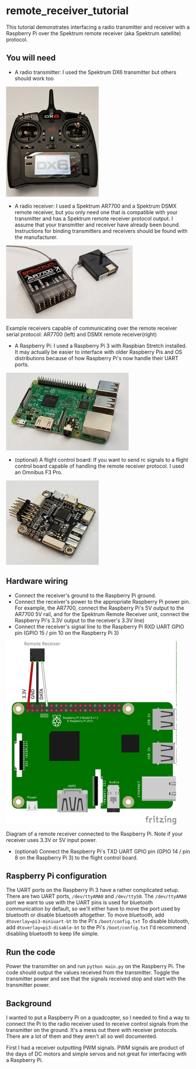 # remote_receiver_tutorial

This tutorial demonstrates interfacing a radio transmitter and receiver with a
Raspberry Pi over the Spektrum remote receiver (aka Spektrum satellite)
protocol.

## You will need
* A radio transmitter: I used the Spektrum DX6 transmitter but others should
work too

![](img/transmitter.jpg)


* A radio receiver: I used a Spektrum AR7700 and a Spektrum DSMX remote
receiver, but you only need one that is compatible with
your transmitter and has a Spektrum remote receiver protocol output. I assume
that your transmitter and receiver have already been bound. Instructions
for binding transmitters and receivers should be found with the manufacturer.

![](img/receiver.jpg)

Example receivers capable of communicating over the remote receiver serial
protocol: AR7700 (left) and DSMX remote receiver(right)

* A Raspberry Pi: I used a Raspberry Pi 3 with Raspbian Stretch installed.
It may actually be easier to interface with older Raspberry Pis and OS 
distributions because of how Raspberry Pi's now handle their UART ports.

![](img/rpi.jpg)

* (optional) A flight control board: If you want to send rc signals to a flight
control board capable of handling the remote receiver protocol. I used an
Omnibus F3 Pro.

![](img/flight_control_board.jpg)

## Hardware wiring
* Connect the receiver's ground to the Raspberry Pi ground.
* Connect the receiver's power to the appropriate Raspberry Pi power
pin. For example, the AR7700, connect the Raspberry Pi's 5V output to the
AR7700 5V rail, and for the Spektrum Remote Receiver unit, connect the
Raspberry Pi's 3.3V output to the receiver's 3.3V line)
* Connect the receiver's signal line to the Raspberry Pi RXD UART GPIO pin
(GPIO 15 / pin 10 on the Raspberry Pi 3)

![](img/rx_rpi.png)

Diagram of a remote receiver connected to the Raspberry Pi. Note if your
receiver uses 3.3V or 5V input power.

* (optional) Connect the Raspberry Pi's TXD UART GPIO pin (GPIO 14 / pin 8 on
the Raspberry Pi 3) to the flight control board.

## Raspberry Pi configuration
The UART ports on the Raspberry Pi 3 have a rather complicated setup.
There are two UART ports, `/dev/ttyAMA0` and `/dev/ttyS0`. 
The `/dev/ttyAMA0` port we want to use with the UART pins is used for 
bluetooth communication by default, so we'll either have to move the port used
by bluetooth or disable bluetooth altogether.
To move bluetooth, add
`dtoverlay=pi3-miniuart-bt` to the Pi's `/boot/config.txt`
To disable blutooth, add
`dtoverlay=pi3-disable-bt` to the Pi's `/boot/config.txt`
I'd recommend disabling bluetooth to keep life simple.

## Run the code
Power the transmitter on and run `python main.py` on the Raspberry Pi. The code
should output the values received from the transmitter. Toggle the transmitter
power and see that the signals received stop and start with the transmitter
power.

## Background
I wanted to put a Raspberry Pi on a quadcopter, so I needed to find a way to
connect the Pi to the radio receiver used to receive control signals from the
transmitter on the ground. It's a mess out there with receiver protocols. There
are a lot of them and they aren't all so well documented.

First I had a receiver outputting PWM signals. PWM signals are product of the
days of DC motors and simple servos and not great for interfacing with a
Raspberry Pi.
